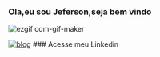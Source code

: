### Ola,eu sou Jeferson,seja bem vindo 
![ezgif com-gif-maker](https://user-images.githubusercontent.com/38568439/145658354-ba667f03-1e9d-46fc-a82c-d6ee0ab5707a.gif)


[![blog](https://img.shields.io/badge/LinkedIn-0077B5?style=for-the-badge&logo=linkedin&logoColor=white)](https://www.linkedin.com/in/jeferson-fagundes) ### Acesse meu Linkedin

